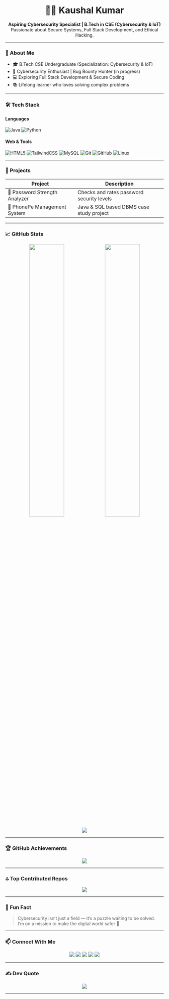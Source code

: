 <h1 align="center">👨‍💻 Kaushal Kumar</h1>
<p align="center">
  <strong>Aspiring Cybersecurity Specialist | B.Tech in CSE (Cybersecurity & IoT)</strong><br>
  Passionate about Secure Systems, Full Stack Development, and Ethical Hacking.
</p>

---

### 🚀 About Me
- 🎓 B.Tech CSE Undergraduate (Specialization: Cybersecurity & IoT)
- 🔐 Cybersecurity Enthusiast | Bug Bounty Hunter (in progress)
- 💻 Exploring Full Stack Development & Secure Coding
- 📚 Lifelong learner who loves solving complex problems

---

### 🛠️ Tech Stack

#### Languages  
![Java](https://img.shields.io/badge/Java-%23ED8B00.svg?style=for-the-badge&logo=openjdk&logoColor=white)
![Python](https://img.shields.io/badge/Python-3670A0?style=for-the-badge&logo=python&logoColor=ffdd54)

#### Web & Tools  
![HTML5](https://img.shields.io/badge/HTML5-E34F26?style=for-the-badge&logo=html5&logoColor=white)
![TailwindCSS](https://img.shields.io/badge/Tailwind_CSS-38B2AC?style=for-the-badge&logo=tailwind-css&logoColor=white)
![MySQL](https://img.shields.io/badge/MySQL-4479A1?style=for-the-badge&logo=mysql&logoColor=white)
![Git](https://img.shields.io/badge/Git-F05033?style=for-the-badge&logo=git&logoColor=white)
![GitHub](https://img.shields.io/badge/GitHub-181717?style=for-the-badge&logo=github&logoColor=white)
![Linux](https://img.shields.io/badge/Linux-FCC624?style=for-the-badge&logo=linux&logoColor=black)

---

### 📂 Projects
| Project                          | Description                                 |
|----------------------------------|---------------------------------------------|
| 🔑 Password Strength Analyzer    | Checks and rates password security levels   |
| 💸 PhonePe Management System     | Java & SQL based DBMS case study project    |

---

### 📈 GitHub Stats

<p align="center">
  <img src="https://github-readme-stats.vercel.app/api?username=Kaushalkumar012&theme=tokyonight&show_icons=true&hide_border=false" width="47%">
  <img src="https://nirzak-streak-stats.vercel.app/?user=Kaushalkumar012&theme=tokyonight&hide_border=false" width="47%">
</p>

<p align="center">
  <img src="https://github-readme-stats.vercel.app/api/top-langs/?username=Kaushalkumar012&layout=compact&theme=tokyonight&hide_border=false">
</p>

---

### 🏆 GitHub Achievements
<p align="center">
  <img src="https://github-profile-trophy.vercel.app/?username=Kaushalkumar012&theme=monokai&no-frame=false&no-bg=true&margin-w=8">
</p>

---

### 🔝 Top Contributed Repos
<p align="center">
  <img src="https://github-contributor-stats.vercel.app/api?username=Kaushalkumar012&limit=5&theme=darcula&combine_all_yearly_contributions=true">
</p>

---

### 💬 Fun Fact
> Cybersecurity isn’t just a field — it’s a puzzle waiting to be solved.  
> I’m on a mission to make the digital world safer 🔐

---

### 📫 Connect With Me

<p align="center">
  <a href="mailto:kaushalkumar00200@gmail.com"><img src="https://img.shields.io/badge/Email-D14836?style=for-the-badge&logo=gmail&logoColor=white"></a>
  <a href="https://www.linkedin.com/in/kaushal00200"><img src="https://img.shields.io/badge/LinkedIn-0077B5?style=for-the-badge&logo=linkedin&logoColor=white"></a>
  <a href="https://instagram.com/_kaushal.kumar_"><img src="https://img.shields.io/badge/Instagram-E4405F?style=for-the-badge&logo=instagram&logoColor=white"></a>
  <a href="https://x.com/Kaushal00200"><img src="https://img.shields.io/badge/X-000000?style=for-the-badge&logo=X&logoColor=white"></a>
  <a href="https://discord.gg/EpFagyJr"><img src="https://img.shields.io/badge/Discord-7289DA?style=for-the-badge&logo=discord&logoColor=white"></a>
</p>

---

### ✍️ Dev Quote
<p align="center">
  <img src="https://quotes-github-readme.vercel.app/api?type=vertical&theme=dark">
</p>

---



<!-- Powered by Kaushal Kumar | Inspired by clean profile UI trends -->
